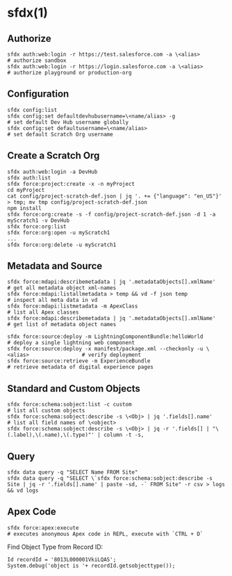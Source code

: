 # sfdx(1)

## Authorize

    sfdx auth:web:login -r https://test.salesforce.com -a \<alias>                     # authorize sandbox
    sfdx auth:web:login -r https://login.salesforce.com -a \<alias>                    # authorize playground or production-org

## Configuration

    sfdx config:list
    sfdx config:set defaultdevhubusername=\<name/alias> -g                             # set default Dev Hub username globally
    sfdx config:set defaultusername=\<name/alias>                                      # set default Scratch Org username

## Create a Scratch Org

    sfdx auth:web:login -a DevHub
    sfdx auth:list
    sfdx force:project:create -x -n myProject
    cd myProject
    cat config/project-scratch-def.json | jq '. += {"language": "en_US"}' > tmp; mv tmp config/project-scratch-def.json
    npm install
    sfdx force:org:create -s -f config/project-scratch-def.json -d 1 -a myScratch1 -v DevHub
    sfdx force:org:list
    sfdx force:org:open -u myScratch1
    ...
    sfdx force:org:delete -u myScratch1

## Metadata and Source

    sfdx force:mdapi:describemetadata | jq '.metadataObjects[].xmlName'                     # get all metadata object xml-names
    sfdx force:mdapi:listallmetadata > temp && vd -f json temp                              # inspect all meta data in vd
    sfdx force:mdapi:listmetadata -m ApexClass                                              # list all Apex classes
    sfdx force:mdapi:describemetadata | jq '.metadataObjects[].xmlName'                     # get list of metadata object names

    sfdx force:source:deploy -m LightningComponentBundle:helloWorld                         # deploy a single lightning web component
    sfdx force:source:deploy -x manifest/package.xml --checkonly -u \<alias>                 # verify deployment
    sfdx force:source:retrieve -m ExperienceBundle                                          # retrieve metadata of digital experience pages

## Standard and Custom Objects

    sfdx force:schema:sobject:list -c custom                                                # list all custom objects
    sfdx force:schema:sobject:describe -s \<Obj> | jq '.fields[].name'                       # list all field names of \<object>
    sfdx force:schema:sobject:describe -s \<Obj> | jq -r '.fields[] | "\(.label),\(.name),\(.type)"' | column -t -s,

## Query

    sfdx data query -q "SELECT Name FROM Site"
    sfdx data query -q "SELECT \`sfdx force:schema:sobject:describe -s Site | jq -r '.fields[].name' | paste -sd, -` FROM Site" -r csv > logs && vd logs

## Apex Code

    sfdx force:apex:execute                                                                # executes anonymous Apex code in REPL, execute with `CTRL + D`

  Find Object Type from Record ID:

    Id recordId = '8013L000001VkiLQAS';
    System.debug('object is '+ recordId.getsobjecttype());
